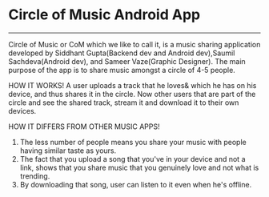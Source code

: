# Circle of Music Android App
___
Circle of Music or CoM which we like to call it, is a music sharing application developed by Siddhant Gupta(Backend dev and Android dev),Saumil Sachdeva(Android dev), and Sameer Vaze(Graphic Designer). The main purpose of the app is to share music amongst a circle of 4-5 people. 

HOW IT WORKS!
A user uploads a track that he loves& which he has on his device, and thus shares it in the circle. Now other users that are part of the circle and see the shared track, stream it and download it to their own devices. 

HOW IT DIFFERS FROM OTHER MUSIC APPS!
1. The less number of people means you share your music with people having similar taste as yours.
2. The fact that you upload a song that you've in your device and not a link, shows that you share music that you genuinely love and not what is trending.
3. By downloading that song, user can listen to it even when he's offline.
